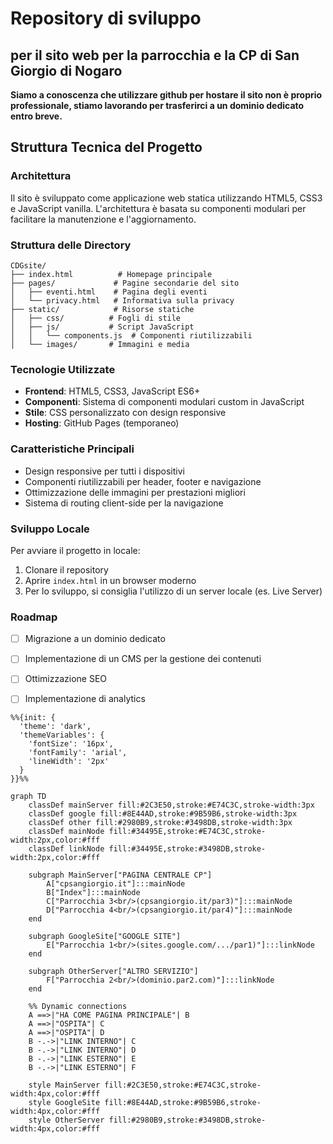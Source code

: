 # Repository di sviluppo

## per il sito web per la parrocchia e la CP di San Giorgio di Nogaro

**Siamo a conoscenza che utilizzare github per hostare il sito non è proprio professionale, stiamo lavorando per trasferirci a un dominio dedicato entro breve.**

## Struttura Tecnica del Progetto

### Architettura
Il sito è sviluppato come applicazione web statica utilizzando HTML5, CSS3 e JavaScript vanilla. L'architettura è basata su componenti modulari per facilitare la manutenzione e l'aggiornamento.

### Struttura delle Directory
```
CDGsite/
├── index.html          # Homepage principale
├── pages/             # Pagine secondarie del sito
│   ├── eventi.html    # Pagina degli eventi
│   └── privacy.html   # Informativa sulla privacy
├── static/            # Risorse statiche
│   ├── css/          # Fogli di stile
│   ├── js/           # Script JavaScript
│   │   └── components.js  # Componenti riutilizzabili
│   └── images/       # Immagini e media
```

### Tecnologie Utilizzate
- **Frontend**: HTML5, CSS3, JavaScript ES6+
- **Componenti**: Sistema di componenti modulari custom in JavaScript
- **Stile**: CSS personalizzato con design responsive
- **Hosting**: GitHub Pages (temporaneo)

### Caratteristiche Principali
- Design responsive per tutti i dispositivi
- Componenti riutilizzabili per header, footer e navigazione
- Ottimizzazione delle immagini per prestazioni migliori
- Sistema di routing client-side per la navigazione

### Sviluppo Locale
Per avviare il progetto in locale:
1. Clonare il repository
2. Aprire `index.html` in un browser moderno
3. Per lo sviluppo, si consiglia l'utilizzo di un server locale (es. Live Server)

### Roadmap
- [ ] Migrazione a un dominio dedicato
- [ ] Implementazione di un CMS per la gestione dei contenuti
- [ ] Ottimizzazione SEO
- [ ] Implementazione di analytics


```mermaid
%%{init: {
  'theme': 'dark',
  'themeVariables': {
    'fontSize': '16px',
    'fontFamily': 'arial',
    'lineWidth': '2px'
  }
}}%%

graph TD
    classDef mainServer fill:#2C3E50,stroke:#E74C3C,stroke-width:3px
    classDef google fill:#8E44AD,stroke:#9B59B6,stroke-width:3px
    classDef other fill:#2980B9,stroke:#3498DB,stroke-width:3px
    classDef mainNode fill:#34495E,stroke:#E74C3C,stroke-width:2px,color:#fff
    classDef linkNode fill:#34495E,stroke:#3498DB,stroke-width:2px,color:#fff

    subgraph MainServer["PAGINA CENTRALE CP"]
        A["cpsangiorgio.it"]:::mainNode
        B["Index"]:::mainNode
        C["Parrocchia 3<br/>(cpsangiorgio.it/par3)"]:::mainNode
        D["Parrocchia 4<br/>(cpsangiorgio.it/par4)"]:::mainNode
    end

    subgraph GoogleSite["GOOGLE SITE"]
        E["Parrocchia 1<br/>(sites.google.com/.../par1)"]:::linkNode
    end

    subgraph OtherServer["ALTRO SERVIZIO"]
        F["Parrocchia 2<br/>(dominio.par2.com)"]:::linkNode
    end

    %% Dynamic connections
    A ==>|"HA COME PAGINA PRINCIPALE"| B
    A ==>|"OSPITA"| C
    A ==>|"OSPITA"| D
    B -.->|"LINK INTERNO"| C
    B -.->|"LINK INTERNO"| D
    B -.->|"LINK ESTERNO"| E
    B -.->|"LINK ESTERNO"| F

    style MainServer fill:#2C3E50,stroke:#E74C3C,stroke-width:4px,color:#fff
    style GoogleSite fill:#8E44AD,stroke:#9B59B6,stroke-width:4px,color:#fff
    style OtherServer fill:#2980B9,stroke:#3498DB,stroke-width:4px,color:#fff
```